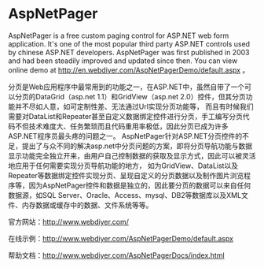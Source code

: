 AspNetPager
===========
AspNetPager is a free custom paging control for ASP.NET web form application. It's one of the most popular third party  ASP.NET controls used by chinese ASP.NET developers. AspNetPager was first published in 2003 and had been steadily improved and updated since then. You can view online demo at http://en.webdiyer.com/AspNetPagerDemo/default.aspx 。


分页是Web应用程序中最常用到的功能之一，在ASP.NET中，虽然自带了一个可以分页的DataGrid（asp.net 1.1）和GridView（asp.net 2.0）控件，但其分页功能并不尽如人意，如可定制性差、无法通过Url实现分页功能等， 而且有时候我们需要对DataList和Repeater甚至自定义数据绑定控件进行分页，手工编写分页代码不但技术难度大、任务繁琐而且代码重用率极低，因此分页已成为许多ASP.NET程序员最头疼的问题之一。
AspNetPager针对ASP.NET分页控件的不足，提出了与众不同的解决asp.net中分页问题的方案，即将分页导航功能与数据显示功能完全独立开来，由用户自己控制数据的获取及显示方式，因此可以被灵活地应用于任何需要实现分页导航功能的地方， 如为GridView、DataList以及Repeater等数据绑定控件实现分页、呈现自定义的分页数据以及制作图片浏览程序等，因为AspNetPager控件和数据是独立的，因此要分页的数据可以来自任何数据源，如SQL Server、Oracle、Access、mysql、DB2等数据库以及XML文件、内存数据或缓存中的数据、文件系统等等。

官方网站：http://www.webdiyer.com/

在线示例：http://www.webdiyer.com/AspNetPagerDemo/default.aspx

帮助文档：http://www.webdiyer.com/AspNetPagerDocs/index.html
